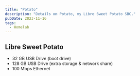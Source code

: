 ```yaml
---
title: "Potato"
description: "Details on Potato, my Libre Sweet Potato SBC."
pubDate: 2023-11-16
tags:
  - Homelab
---
```


## Libre Sweet Potato

- 32 GB USB Drive (boot drive)
- 128 GB USB Drive (extra storage & network share)
- 100 Mbps Ethernet
